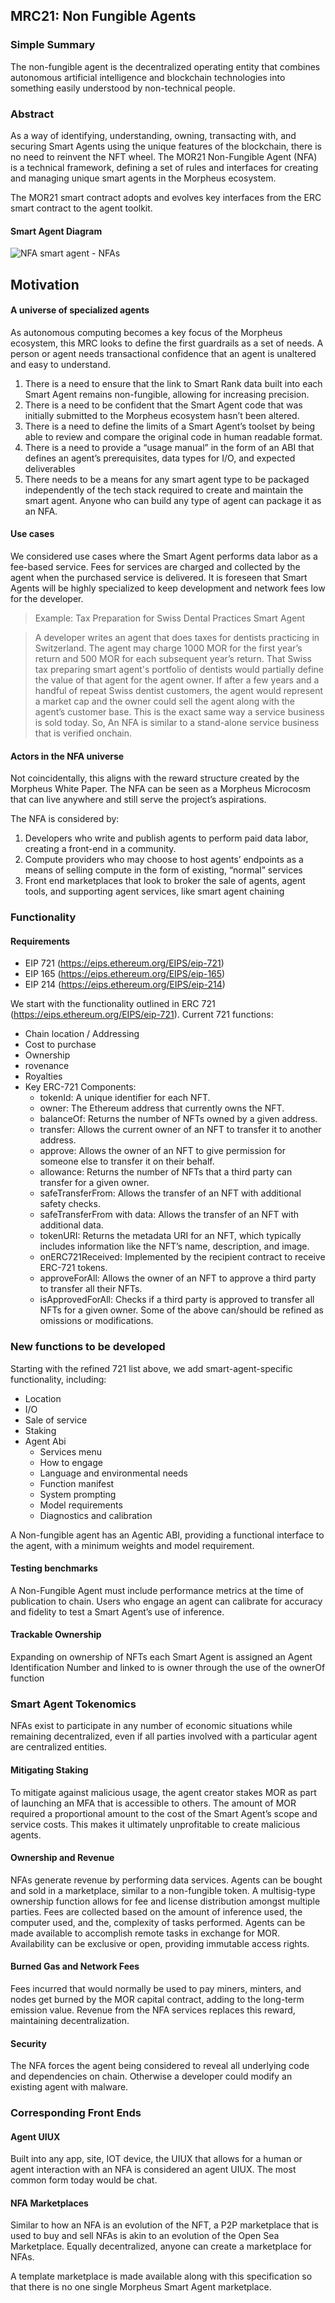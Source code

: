 ## MRC21: Non Fungible Agents

### Simple Summary
The non-fungible agent is the decentralized operating entity that combines autonomous artificial intelligence and blockchain technologies into something easily understood by non-technical people.


### Abstract
As a way of identifying, understanding, owning, transacting with, and securing Smart Agents using the unique features of the blockchain, there is no need to reinvent the NFT wheel. The MOR21 Non-Fungible Agent (NFA) is a technical framework, defining a set of rules and interfaces for creating and managing unique smart agents in the Morpheus ecosystem.

The MOR21 smart contract adopts and evolves key interfaces from the ERC smart contract to the agent toolkit.

#### Smart Agent Diagram

![NFA smart agent - NFAs](https://github.com/MorpheusAIs/MRC/assets/76454555/a1b0a131-d021-4301-a94c-c486e93c9be8)

## Motivation
#### A universe of specialized agents
As autonomous computing becomes a key focus of the Morpheus ecosystem, this MRC looks to define the first guardrails as a set of needs.  A person or agent needs transactional confidence that an agent is unaltered and easy to understand.
1. There is a need to ensure that the link to Smart Rank data built into each Smart Agent remains non-fungible, allowing for increasing precision.
2. There is a need to be confident that the Smart Agent code that was initially submitted to the Morpheus ecosystem hasn’t been altered.
3. There is a need to define the limits of a Smart Agent’s toolset by being able to review and compare the original code in human readable format. 
4. There is a need to provide a “usage manual” in the form of an ABI that defines an agent’s prerequisites, data types for I/O, and expected deliverables
5. There needs to be a means for any smart agent type to be packaged independently of the tech stack required to create and maintain the smart agent.  Anyone who can build any type of agent can package it as an NFA.

#### Use cases
We considered use cases where the Smart Agent performs data labor as a fee-based service.  Fees for services are charged and collected by the agent when the purchased service is delivered. It is foreseen that Smart Agents will be highly specialized to keep development and network fees low for the developer.


> Example:  Tax Preparation for Swiss Dental Practices Smart Agent

> A developer writes an agent that does taxes for dentists practicing in Switzerland. The agent may charge 1000 MOR for the first year’s return and 500 MOR for each subsequent year’s return. That Swiss tax preparing smart agent's portfolio of dentists would partially define the value of that agent for the agent owner. If after a few years and a handful of repeat Swiss dentist customers, the agent would represent a market cap and the owner could sell the agent along with the agent’s customer base. This is the exact same way a service business is sold today. So, An NFA is similar to a stand-alone service business that is verified onchain.

#### Actors in the NFA universe
Not coincidentally, this aligns with the reward structure created by the Morpheus White Paper.  The NFA can be seen as a Morpheus Microcosm that can live anywhere and still serve the project’s aspirations. 

The NFA is considered by:
1. Developers who write and publish agents to perform paid data labor, creating a front-end in a community. 
2. Compute providers who may choose to host agents’ endpoints as a means of selling compute in the form of existing, “normal” services
3. Front end marketplaces that look to broker the sale of agents, agent tools, and supporting agent services, like smart agent chaining

### Functionality

#### Requirements
 - EIP 721 (https://eips.ethereum.org/EIPS/eip-721)
 - EIP 165 (https://eips.ethereum.org/EIPS/eip-165)
 - EIP 214 (https://eips.ethereum.org/EIPS/eip-214)

We start with the functionality outlined in ERC 721 (https://eips.ethereum.org/EIPS/eip-721). Current 721 functions:
 - Chain location / Addressing
 - Cost to purchase 
 - Ownership
 - rovenance 
 - Royalties 
 - Key ERC-721 Components:
   - tokenId: A unique identifier for each NFT.
   - owner: The Ethereum address that currently owns the NFT.
   - balanceOf: Returns the number of NFTs owned by a given address.
   - transfer: Allows the current owner of an NFT to transfer it to another address.
   - approve: Allows the owner of an NFT to give permission for someone else to transfer it on their behalf.
   - allowance: Returns the number of NFTs that a third party can transfer for a given owner.
   - safeTransferFrom: Allows the transfer of an NFT with additional safety checks.
   - safeTransferFrom with data: Allows the transfer of an NFT with additional data.
   - tokenURI: Returns the metadata URI for an NFT, which typically includes information like the NFT’s name, description, and image.
   - onERC721Received: Implemented by the recipient contract to receive ERC-721 tokens.
   - approveForAll: Allows the owner of an NFT to approve a third party to transfer all their NFTs.
   - isApprovedForAll: Checks if a third party is approved to transfer all NFTs for a given owner.
Some of the above can/should be refined as omissions or modifications.  

### New functions to be developed
Starting with the refined 721 list above, we add smart-agent-specific functionality, including: 
 - Location
 - I/O 
 - Sale of service
 - Staking
 - Agent Abi
   - Services menu
   - How to engage
   - Language and environmental needs
   - Function manifest
   - System prompting
   - Model requirements
   - Diagnostics and calibration 

A Non-fungible agent has an Agentic ABI, providing a functional interface to the agent, with a minimum weights and model requirement.  

#### Testing benchmarks
A Non-Fungible Agent must include performance metrics at the time of publication to chain.  Users who engage an agent can calibrate for accuracy and fidelity to test a Smart Agent’s use of inference.

#### Trackable Ownership
Expanding on ownership of NFTs each Smart Agent is assigned an Agent Identification Number and linked to is owner through the use of the ownerOf function 

### Smart Agent Tokenomics
NFAs exist to participate in any number of economic situations while remaining decentralized, even if all parties involved with a particular agent are centralized entities.  

#### Mitigating Staking
To mitigate against malicious usage, the agent creator stakes MOR as part of launching an MFA that is accessible to others.  The amount of MOR required a proportional amount to the cost of the Smart Agent’s scope and service costs.  This makes it ultimately unprofitable to create malicious agents.

#### Ownership and Revenue
NFAs generate revenue by performing data services.
Agents can be bought and sold in a marketplace, similar to a non-fungible token.  A multisig-type ownership function allows for fee and license distribution amongst multiple parties. Fees are collected based on the amount of inference used, the computer used, and the, complexity of tasks performed.  Agents can be made available to accomplish remote tasks in exchange for MOR.  Availability can be exclusive or open, providing immutable access rights.

#### Burned Gas and Network Fees
Fees incurred that would normally be used to pay miners, minters, and nodes get burned by the MOR capital contract, adding to the long-term emission value.  Revenue from the NFA services replaces this reward, maintaining decentralization. 

#### Security
The NFA forces the agent being considered to reveal all underlying code and dependencies on chain.  Otherwise a developer could modify an existing agent with malware. 

### Corresponding Front Ends
#### Agent UIUX
Built into any app, site, IOT device, the UIUX that allows for a human or agent interaction with an NFA is considered an agent UIUX.  The most common form today would be chat.

#### NFA Marketplaces
Similar to how an NFA is an evolution of the NFT, a P2P marketplace that is used to buy and sell NFAs is akin to an evolution of the Open Sea Marketplace.  Equally decentralized, anyone can create a marketplace for NFAs. 

A template marketplace is made available along with this specification so that there is no one single Morpheus Smart Agent marketplace.


 

